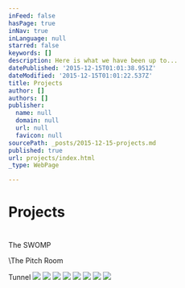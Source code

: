 ```yaml
---
inFeed: false
hasPage: true
inNav: true
inLanguage: null
starred: false
keywords: []
description: Here is what we have been up to...
datePublished: '2015-12-15T01:01:38.951Z'
dateModified: '2015-12-15T01:01:22.537Z'
title: Projects
author: []
authors: []
publisher:
  name: null
  domain: null
  url: null
  favicon: null
sourcePath: _posts/2015-12-15-projects.md
published: true
url: projects/index.html
_type: WebPage

---
```

# Projects

# 

The SWOMP

\\The Pitch Room

Tunnel
![](https://the-grid-user-content.s3-us-west-2.amazonaws.com/a7010d43-fdec-4998-b6e5-5fbf8fe44ace.jpg)
![](https://the-grid-user-content.s3-us-west-2.amazonaws.com/d3676c47-8a6d-469e-b34d-9b9d31ad5f65.jpg)
![](https://the-grid-user-content.s3-us-west-2.amazonaws.com/7fb4b7a8-8e36-45d7-b5d6-7035c12ea8df.jpg)
![](https://the-grid-user-content.s3-us-west-2.amazonaws.com/42aaf769-ab5c-4797-ac8f-852a19c6ef33.jpg)
![](https://the-grid-user-content.s3-us-west-2.amazonaws.com/555b9bb3-c3e9-4509-8cec-272fc1a32929.jpg)
![](https://the-grid-user-content.s3-us-west-2.amazonaws.com/48f61ae8-3c9f-4c75-8f60-299cfc69b9a6.jpg)
![](https://the-grid-user-content.s3-us-west-2.amazonaws.com/ba247ffc-9afc-456e-99ab-24af363bed8a.jpg)
![](https://the-grid-user-content.s3-us-west-2.amazonaws.com/4671ac8e-1a3d-4aca-bf92-2c1c0cc3ac50.jpg)
